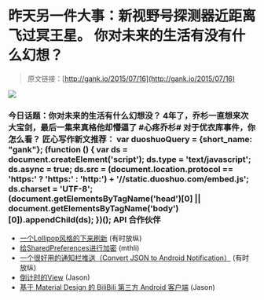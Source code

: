 # 昨天另一件大事：新视野号探测器近距离飞过冥王星。 你对未来的生活有没有什么幻想？

> 原文链接：[http://gank.io/2015/07/16](http://gank.io/2015/07/16)

![](http://ww2.sinaimg.cn/large/7a8aed7bgw1eu4cwbv2a6j20zk0qo7dw.jpg)

### 今日话题：你对未来的生活有什么幻想没？                                                                        4年了，乔杉一直想来次大宝剑，最后一集来真格他却懵逼了 #心疼乔杉#                                                                                            对于优衣库事件，你怎么看？                                                                                    匠心写作新文推荐：                                                                                var duoshuoQuery = {short_name: "gank"};    (function () {        var ds = document.createElement('script');        ds.type = 'text/javascript';        ds.async = true;        ds.src = (document.location.protocol == 'https:' ? 'https:' : 'http:') + '//static.duoshuo.com/embed.js';        ds.charset = 'UTF-8';        (document.getElementsByTagName('head')[0]        || document.getElementsByTagName('body')[0]).appendChild(ds);    })();                                API                            合作伙伴                                    

* [一个Lollipop风格的下来刷新](https://github.com/allan1st/JellyRefreshLayout) (有时放纵)
* [给SharedPreferences进行加密](https://github.com/ophio/secure) (mthli)
* [一个很好用的通知栏推送（Convert JSON to Android Notification）](https://github.com/8tory/json2notification) (有时放纵)
* [倒计时的View](https://github.com/pheynix/TimerView) (Jason)
* [基于 Material Design 的 BiliBili 第三方 Android 客户端](https://github.com/Qixingchen/MD) (Jason)

